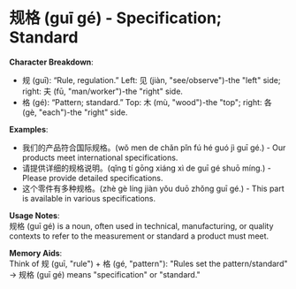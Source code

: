 # **规格 (guī gé) - Specification; Standard**

**Character Breakdown**:  
- 规 (guī): “Rule, regulation.” Left: 见 (jiàn, "see/observe")-the "left" side; right: 夫 (fū, "man/worker")-the "right" side.  
- 格 (gé): “Pattern; standard.” Top: 木 (mù, "wood")-the "top"; right: 各 (gè, "each")-the "right" side.

**Examples**:  
- 我们的产品符合国际规格。(wǒ men de chǎn pǐn fú hé guó jì guī gé.) - Our products meet international specifications.  
- 请提供详细的规格说明。(qǐng tí gōng xiáng xì de guī gé shuō míng.) - Please provide detailed specifications.  
- 这个零件有多种规格。(zhè gè líng jiàn yǒu duō zhǒng guī gé.) - This part is available in various specifications.

**Usage Notes**:  
规格 (guī gé) is a noun, often used in technical, manufacturing, or quality contexts to refer to the measurement or standard a product must meet.

**Memory Aids**:  
Think of 规 (guī, "rule") + 格 (gé, "pattern"): "Rules set the pattern/standard" → 规格 (guī gé) means "specification" or "standard."
